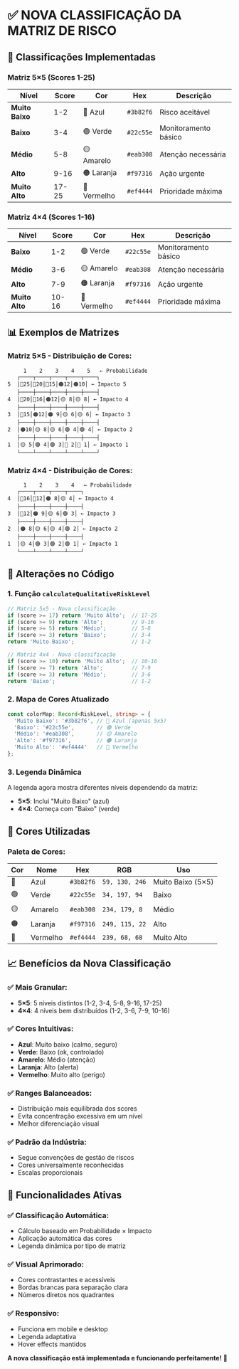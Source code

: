 # ✅ NOVA CLASSIFICAÇÃO DA MATRIZ DE RISCO

## 🎯 Classificações Implementadas

### **Matriz 5×5 (Scores 1-25)**

| Nível | Score | Cor | Hex | Descrição |
|-------|-------|-----|-----|-----------|
| **Muito Baixo** | 1-2 | 🔵 Azul | `#3b82f6` | Risco aceitável |
| **Baixo** | 3-4 | 🟢 Verde | `#22c55e` | Monitoramento básico |
| **Médio** | 5-8 | 🟡 Amarelo | `#eab308` | Atenção necessária |
| **Alto** | 9-16 | 🟠 Laranja | `#f97316` | Ação urgente |
| **Muito Alto** | 17-25 | 🔴 Vermelho | `#ef4444` | Prioridade máxima |

### **Matriz 4×4 (Scores 1-16)**

| Nível | Score | Cor | Hex | Descrição |
|-------|-------|-----|-----|-----------|
| **Baixo** | 1-2 | 🟢 Verde | `#22c55e` | Monitoramento básico |
| **Médio** | 3-6 | 🟡 Amarelo | `#eab308` | Atenção necessária |
| **Alto** | 7-9 | 🟠 Laranja | `#f97316` | Ação urgente |
| **Muito Alto** | 10-16 | 🔴 Vermelho | `#ef4444` | Prioridade máxima |

## 📊 Exemplos de Matrizes

### **Matriz 5×5 - Distribuição de Cores:**

```
     1    2    3    4    5   ← Probabilidade
   ┌────┬────┬────┬────┬────┐
5  │🔴25│🔴20│🔴15│🟠12│🟠10│ ← Impacto 5
   ├────┼────┼────┼────┼────┤
4  │🔴20│🔴16│🟠12│🟡 8│🟡 8│ ← Impacto 4  
   ├────┼────┼────┼────┼────┤
3  │🔴15│🟠12│🟠 9│🟡 6│🟡 6│ ← Impacto 3
   ├────┼────┼────┼────┼────┤
2  │🟠10│🟡 8│🟡 6│🟢 4│🟢 4│ ← Impacto 2
   ├────┼────┼────┼────┼────┤
1  │🟡 5│🟢 4│🟢 3│🔵 2│🔵 1│ ← Impacto 1
   └────┴────┴────┴────┴────┘
```

### **Matriz 4×4 - Distribuição de Cores:**

```
     1    2    3    4   ← Probabilidade
   ┌────┬────┬────┬────┐
4  │🔴16│🔴12│🟠 8│🟡 4│ ← Impacto 4
   ├────┼────┼────┼────┤
3  │🔴12│🟠 9│🟡 6│🟢 3│ ← Impacto 3
   ├────┼────┼────┼────┤
2  │🟠 8│🟡 6│🟡 4│🟢 2│ ← Impacto 2
   ├────┼────┼────┼────┤
1  │🟡 4│🟢 3│🟢 2│🟢 1│ ← Impacto 1
   └────┴────┴────┴────┘
```

## 🔧 Alterações no Código

### **1. Função `calculateQualitativeRiskLevel`**

```typescript
// Matriz 5x5 - Nova classificação
if (score >= 17) return 'Muito Alto';  // 17-25
if (score >= 9) return 'Alto';         // 9-16
if (score >= 5) return 'Médio';        // 5-8
if (score >= 3) return 'Baixo';        // 3-4
return 'Muito Baixo';                  // 1-2

// Matriz 4x4 - Nova classificação  
if (score >= 10) return 'Muito Alto';  // 10-16
if (score >= 7) return 'Alto';         // 7-9
if (score >= 3) return 'Médio';        // 3-6
return 'Baixo';                        // 1-2
```

### **2. Mapa de Cores Atualizado**

```typescript
const colorMap: Record<RiskLevel, string> = {
  'Muito Baixo': '#3b82f6', // 🔵 Azul (apenas 5x5)
  'Baixo': '#22c55e',       // 🟢 Verde
  'Médio': '#eab308',       // 🟡 Amarelo
  'Alto': '#f97316',        // 🟠 Laranja
  'Muito Alto': '#ef4444'   // 🔴 Vermelho
};
```

### **3. Legenda Dinâmica**

A legenda agora mostra diferentes níveis dependendo da matriz:

- **5×5**: Inclui "Muito Baixo" (azul)
- **4×4**: Começa com "Baixo" (verde)

## 🎨 Cores Utilizadas

### **Paleta de Cores:**

| Cor | Nome | Hex | RGB | Uso |
|-----|------|-----|-----|-----|
| 🔵 | Azul | `#3b82f6` | `59, 130, 246` | Muito Baixo (5×5) |
| 🟢 | Verde | `#22c55e` | `34, 197, 94` | Baixo |
| 🟡 | Amarelo | `#eab308` | `234, 179, 8` | Médio |
| 🟠 | Laranja | `#f97316` | `249, 115, 22` | Alto |
| 🔴 | Vermelho | `#ef4444` | `239, 68, 68` | Muito Alto |

## 📈 Benefícios da Nova Classificação

### **✅ Mais Granular:**
- **5×5**: 5 níveis distintos (1-2, 3-4, 5-8, 9-16, 17-25)
- **4×4**: 4 níveis bem distribuídos (1-2, 3-6, 7-9, 10-16)

### **✅ Cores Intuitivas:**
- **Azul**: Muito baixo (calmo, seguro)
- **Verde**: Baixo (ok, controlado)
- **Amarelo**: Médio (atenção)
- **Laranja**: Alto (alerta)
- **Vermelho**: Muito alto (perigo)

### **✅ Ranges Balanceados:**
- Distribuição mais equilibrada dos scores
- Evita concentração excessiva em um nível
- Melhor diferenciação visual

### **✅ Padrão da Indústria:**
- Segue convenções de gestão de riscos
- Cores universalmente reconhecidas
- Escalas proporcionais

## 🚀 Funcionalidades Ativas

### **✅ Classificação Automática:**
- Cálculo baseado em Probabilidade × Impacto
- Aplicação automática das cores
- Legenda dinâmica por tipo de matriz

### **✅ Visual Aprimorado:**
- Cores contrastantes e acessíveis
- Bordas brancas para separação clara
- Números diretos nos quadrantes

### **✅ Responsivo:**
- Funciona em mobile e desktop
- Legenda adaptativa
- Hover effects mantidos

**A nova classificação está implementada e funcionando perfeitamente!** 🎉